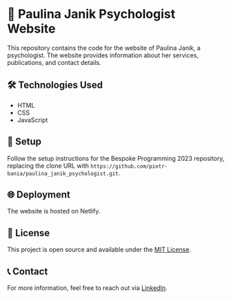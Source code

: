# 🧠 Paulina Janik Psychologist Website

This repository contains the code for the website of Paulina Janik, a psychologist. The website provides information about her services, publications, and contact details.

## 🛠️ Technologies Used
- HTML
- CSS
- JavaScript

## 🚀 Setup
Follow the setup instructions for the Bespoke Programming 2023 repository, replacing the clone URL with `https://github.com/piotr-bania/paulina_janik_psychologist.git`.

## 🌐 Deployment
The website is hosted on Netlify.

## 📜 License
This project is open source and available under the [MIT License](LICENSE).

## 📞 Contact
For more information, feel free to reach out via [LinkedIn](https://www.linkedin.com/in/piotr-bania/).
